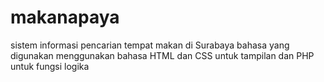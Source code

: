 # makanapaya
sistem informasi pencarian tempat makan di Surabaya
bahasa yang digunakan menggunakan bahasa HTML dan CSS untuk tampilan dan PHP untuk fungsi logika
